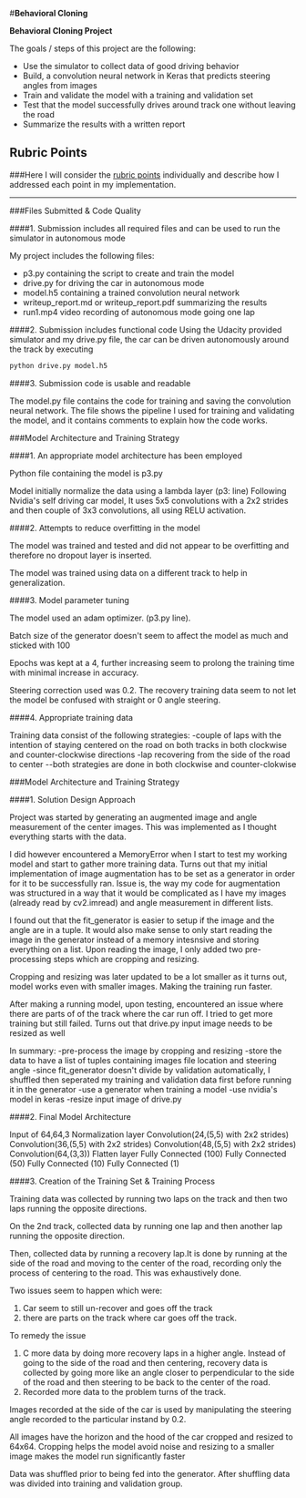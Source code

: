 #**Behavioral Cloning** 

**Behavioral Cloning Project**

The goals / steps of this project are the following:
* Use the simulator to collect data of good driving behavior
* Build, a convolution neural network in Keras that predicts steering angles from images
* Train and validate the model with a training and validation set
* Test that the model successfully drives around track one without leaving the road
* Summarize the results with a written report


## Rubric Points
###Here I will consider the [rubric points](https://review.udacity.com/#!/rubrics/432/view) individually and describe how I addressed each point in my implementation.  

---
###Files Submitted & Code Quality

####1. Submission includes all required files and can be used to run the simulator in autonomous mode

My project includes the following files:
* p3.py containing the script to create and train the model
* drive.py for driving the car in autonomous mode
* model.h5 containing a trained convolution neural network 
* writeup_report.md or writeup_report.pdf summarizing the results
* run1.mp4 video recording of autonomous mode going one lap

####2. Submission includes functional code
Using the Udacity provided simulator and my drive.py file, the car can be driven autonomously around the track by executing 

```sh
python drive.py model.h5
```

####3. Submission code is usable and readable

The model.py file contains the code for training and saving the convolution neural network. The file shows the pipeline I used for training and validating the model, and it contains comments to explain how the code works.

###Model Architecture and Training Strategy

####1. An appropriate model architecture has been employed

Python file containing the model is p3.py

Model initially normalize the data using a lambda layer (p3: line) 
Following Nvidia's self driving car model, It uses 5x5 convolutions with a 2x2 strides and then couple of 3x3 convolutions, all using RELU activation.


####2. Attempts to reduce overfitting in the model

The model was trained and tested and did not appear to be overfitting and therefore no dropout layer is inserted.

The model was trained using data on a different track to help in generalization.


####3. Model parameter tuning

The model used an adam optimizer. (p3.py line).

Batch size of the generator doesn't seem to affect the model as much and sticked with 100

Epochs was kept at a 4, further increasing seem to prolong the training time with minimal increase in accuracy.

Steering correction used was 0.2. The recovery training data seem to not let the model be confused with straight or 0 angle steering.

####4. Appropriate training data

Training data consist of the following strategies:
-couple of laps with the intention of staying centered on the road on both tracks in both clockwise and counter-clockwise directions
-lap recovering from the side of the road to center
--both strategies are done in both clockwise and counter-clokwise


###Model Architecture and Training Strategy

####1. Solution Design Approach

Project was started by generating an augmented image and angle measurement of the center images. This was implemented as I thought everything starts with the data.

I did however encountered a MemoryError when I start to test my working model and start to gather more training data. Turns out that my initial implementation of image augmentation has to be set as a generator in order for it to be successfully ran. Issue is, the way my code for augmentation  was structured in a way that  it would be complicated as I have my images (already read by cv2.imread) and angle measurement in different lists.


I found out that the fit_generator is easier to setup if the image and the angle are in a tuple. It would also make sense to only start reading the image in the generator instead of a memory intesnsive and storing everything on a list. Upon reading the image, I only added two pre-processing steps which are cropping and resizing.

Cropping and resizing was later updated to be a lot smaller as it turns out, model works even with smaller images. Making the training run faster.

After making a running model, upon testing, encountered an issue where there are parts of of the track where the car run off. I tried to get more training but still failed. Turns out that drive.py input image needs to be resized as well


In summary:
-pre-process the image by cropping and resizing
-store the data to have a list of tuples containing images file location and steering angle
-since fit_generator doesn't divide by validation automatically, I shuffled then seperated my training and validation data first before running it in the generator
-use a generator when training a model
-use nvidia's model in keras
-resize input image of drive.py


####2. Final Model Architecture

Input of 64,64,3
Normalization layer
Convolution(24,(5,5) with 2x2 strides)
Convolution(36,(5,5) with 2x2 strides)
Convolution(48,(5,5) with 2x2 strides)
Convolution(64,(3,3))
Flatten layer
Fully Connected (100)
Fully Connected (50)
Fully Connected (10)
Fully Connected (1)


####3. Creation of the Training Set & Training Process

Training data was collected by running two laps on the track and then two laps running the opposite directions.

On the 2nd track, collected data by running one lap and then another lap running the opposite direction.

Then, collected data by running a recovery lap.It is done by running at the side of the road and moving to the center of the road, recording only the process of centering to the road. This was exhaustively done.

Two issues seem to happen which were:
1. Car seem to still un-recover and goes off the track
2. there are parts on the track where car goes off the track.

To remedy the issue
1. C more data by doing more recovery laps in a higher angle. Instead of going to the side of the road and then centering, recovery data is collected by going more like an angle closer to perpendicular to the side of the road and then steering to be back to the center of the road.
2. Recorded more data to the problem turns of the track.


Images recorded at the side of the car is used by manipulating the steering angle recorded to the particular instand by 0.2.

All images have the horizon and the hood of the car cropped and resized to 64x64. Cropping helps the model avoid noise and resizing to a smaller image makes the model run significantly faster


Data was shuffled prior to being fed into the generator. After shuffling data was divided into training and validation group.

